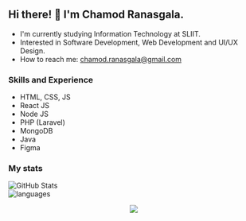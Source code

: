 ## Hi there! 👋 I'm Chamod Ranasgala.
* I'm currently studying Information Technology at SLIIT. <br>
* Interested in Software Development, Web Development and UI/UX Design. <br>
* How to reach me: chamod.ranasgala@gmail.com

### Skills and Experience

- HTML, CSS, JS
- React JS
- Node JS
- PHP (Laravel)
- MongoDB
- Java
- Figma

### My stats

![GitHub Stats](https://github-readme-stats.vercel.app/api?username=chamodranasgala&theme=great-gatsby) <br>
<img align="center" src="https://github-readme-stats.vercel.app/api/top-langs/?username=chamodranasgala&&exclude_reo=chamodranasgala&layout=compact&theme=great-gatsby" alt="languages"/> <br>

<p align="center">
  <img src="https://skillicons.dev/icons?i=html,css,js,bootstrap,jquery,java,nodejs,mongodb,php,figma,react,git,eclipse,androidstudio,vscode"/>
</p>
